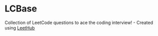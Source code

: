 # LCBase
Collection of LeetCode questions to ace the coding interview! - Created using [LeetHub](https://github.com/QasimWani/LeetHub)
